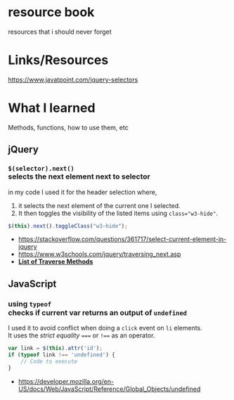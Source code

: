 # resource book
 resources that i should never forget

# Links/Resources
 https://www.javatpoint.com/jquery-selectors

# What I learned
 Methods, functions, how to use them, etc

## **jQuery**
### `$(selector).next()` <br/> selects the next element next to selector  
in my code I used it for the header selection where,  
1. it selects the next element of the current one I selected.  
2. It then toggles the visibility of the listed items using `class="w3-hide"`.

```javascript
$(this).next().toggleClass("w3-hide");
```
+ https://stackoverflow.com/questions/361717/select-current-element-in-jquery
+ https://www.w3schools.com/jquery/traversing_next.asp
+ [**List of Traverse Methods**](https://www.w3schools.com/jquery/jquery_ref_traversing.asp)

## **JavaScript**
### using `typeof` <br/> checks if current var returns an output of `undefined`
I used it to avoid conflict when doing a `click` event on `li` elements.  
It uses the _strict equality_ `===` or `!==` as an operator.

```javascript
var link = $(this).attr('id');
if (typeof link !== 'undefined') {
    // Code to execute
}
```
+ https://developer.mozilla.org/en-US/docs/Web/JavaScript/Reference/Global_Objects/undefined